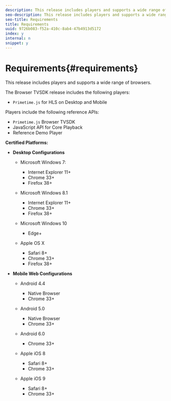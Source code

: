 ```yaml
---
description: This release includes players and supports a wide range of browsers.
seo-description: This release includes players and supports a wide range of browsers.
seo-title: Requirements
title: Requirements
uuid: 9726b083-f52a-410c-8ab4-47b4913d5172
index: y
internal: n
snippet: y
---
```


# Requirements{#requirements}

This release includes players and supports a wide range of browsers.

The Browser TVSDK release includes the following players:

* `Primetime.js` for HLS on Desktop and Mobile

Players include the following reference APIs:

* `Primetime.js` Browser TVSDK 
* JavaScript API for Core Playback 
* Reference Demo Player

**Certified Platforms:**

* **Desktop Configurations**

    * Microsoft Windows 7:

        * Internet Explorer 11+ 
        * Chrome 33+ 
        * Firefox 38+

    * Microsoft Windows 8.1

        * Internet Explorer 11+ 
        * Chrome 33+ 
        * Firefox 38+

    * Microsoft Windows 10

        * Edge+

    * Apple OS X

        * Safari 8+ 
        * Chrome 33+ 
        * Firefox 38+

* **Mobile Web Configurations**

    * Android 4.4

        * Native Browser 
        * Chrome 33+

    * Android 5.0

        * Native Browser 
        * Chrome 33+

    * Android 6.0

        * Chrome 33+

    * Apple iOS 8

        * Safari 8+ 
        * Chrome 33+

    * Apple iOS 9

        * Safari 8+ 
        * Chrome 33+

